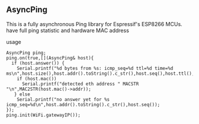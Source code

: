 ## AsyncPing
This is a fully asynchronous Ping library for Espressif's ESP8266 MCUs.
have full ping statistic and hardware MAC address

usage
```
AsyncPing ping;
ping.on(true,[](AsyncPing& host){
  if (host.answer()) {
    Serial.printf("%d bytes from %s: icmp_seq=%d ttl=%d time=%d ms\n",host.size(),host.addr().toString().c_str(),host.seq(),host.ttl(),host.time());
    if (host.mac())
      Serial.printf("detected eth address " MACSTR "\n",MAC2STR(host.mac()->addr));
   } else
    Serial.printf("no answer yet for %s icmp_seq=%d\n",host.addr().toString().c_str(),host.seq());
});
ping.init(WiFi.gatewayIP());
```